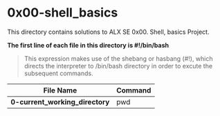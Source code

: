 # 0x00-shell_basics

This directory contains solutions to ALX SE 0x00. Shell, basics Project.

**The first line of each file in this directory is #!/bin/bash**
>This expression makes use of the shebang or hasbang (#!), which directs the interpreter to /bin/bash directory in order to excute the subsequent commands.

|File Name | Command |
| -------- | ------- |
|**0-current_working_directory** | pwd |
